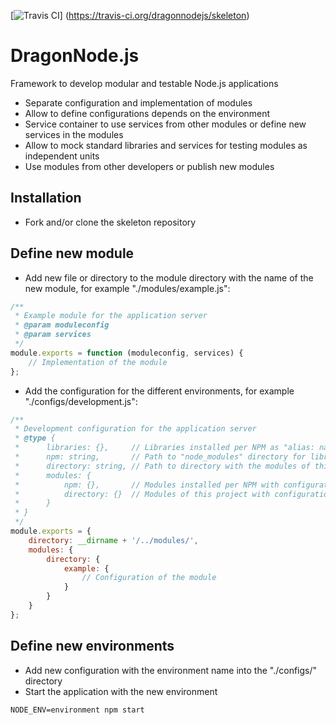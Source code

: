 [![Travis CI](https://travis-ci.org/dragonnodejs/skeleton.svg?branch=master "Travis CI")]
    (https://travis-ci.org/dragonnodejs/skeleton)

# DragonNode.js
Framework to develop modular and testable Node.js applications
- Separate configuration and implementation of modules
- Allow to define configurations depends on the environment
- Service container to use services from other modules or define new services in the modules
- Allow to mock standard libraries and services for testing modules as independent units
- Use modules from other developers or publish new modules

## Installation
- Fork and/or clone the skeleton repository

## Define new module
- Add new file or directory to the module directory with the name of the new module, for example "./modules/example.js":
```javascript
/**
 * Example module for the application server
 * @param moduleconfig
 * @param services
 */
module.exports = function (moduleconfig, services) {
    // Implementation of the module
};
```
- Add the configuration for the different environments, for example "./configs/development.js":
```javascript
/**
 * Development configuration for the application server
 * @type {
 *      libraries: {},     // Libraries installed per NPM as "alias: name"
 *      npm: string,       // Path to "node_modules" directory for libraries and modules installed per NPM
 *      directory: string, // Path to directory with the modules of this project
 *      modules: {
 *          npm: {},       // Modules installed per NPM with configurations as "name: config"
 *          directory: {}  // Modules of this project with configurations as "name: config"
 *      }
 * }
 */
module.exports = {
    directory: __dirname + '/../modules/',
    modules: {
        directory: {
            example: {
                // Configuration of the module
            }
        }
    }
};
```

## Define new environments
- Add new configuration with the environment name into the "./configs/" directory
- Start the application with the new environment
```
NODE_ENV=environment npm start
```
